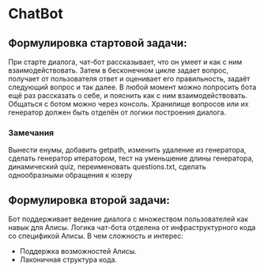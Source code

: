 # ChatBot

## Формулировка стартовой задачи:
При старте диалога, чат-бот рассказывает, что он умеет и как с ним взаимодействовать. Затем в бесконечном цикле задает вопрос, получает от пользователя ответ и оценивает его правильность, задаёт следующий вопрос и так далее. В любой момент можно попросить бота ещё раз рассказать о себе, и пояснить как с ним взаимодействовать.
Общаться с ботом можно через консоль. Хранилище вопросов или их генератор должен быть отделён от логики построения диалога.

### Замечания
Вынести енумы, добавить getpath, изменить удаление из генератора, сделать генератор итератором, тест на уменьшение длины генератора, динамический quiz, переименовать questions.txt, сделать однообразными обращения к юзеру

## Формулировка второй задачи:
Бот поддерживает ведение диалога с множеством пользователей как навык для Алисы. Логика чат-бота отделена от инфраструктурного кода со спецификой Алисы.
В чем сложность и интерес: 
- Поддержка возможностей Алисы. 
- Лаконичная структура кода. 

